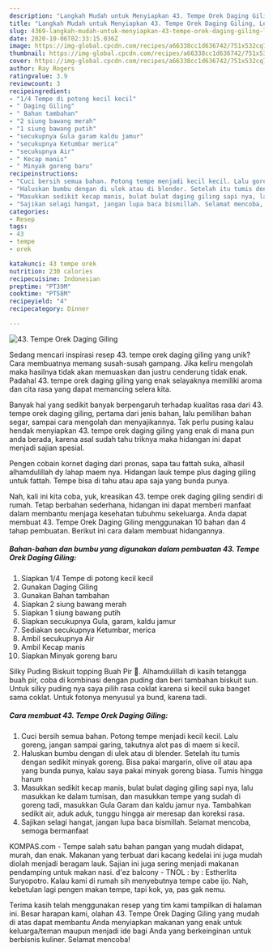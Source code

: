 ```yaml
---
description: "Langkah Mudah untuk Menyiapkan 43. Tempe Orek Daging Giling, Lezat Sekali"
title: "Langkah Mudah untuk Menyiapkan 43. Tempe Orek Daging Giling, Lezat Sekali"
slug: 4369-langkah-mudah-untuk-menyiapkan-43-tempe-orek-daging-giling-lezat-sekali
date: 2020-10-06T02:33:15.036Z
image: https://img-global.cpcdn.com/recipes/a66338cc1d636742/751x532cq70/43-tempe-orek-daging-giling-foto-resep-utama.jpg
thumbnail: https://img-global.cpcdn.com/recipes/a66338cc1d636742/751x532cq70/43-tempe-orek-daging-giling-foto-resep-utama.jpg
cover: https://img-global.cpcdn.com/recipes/a66338cc1d636742/751x532cq70/43-tempe-orek-daging-giling-foto-resep-utama.jpg
author: Ray Rogers
ratingvalue: 3.9
reviewcount: 3
recipeingredient:
- "1/4 Tempe di potong kecil kecil"
- " Daging Giling"
- " Bahan tambahan"
- "2 siung bawang merah"
- "1 siung bawang putih"
- "secukupnya Gula garam kaldu jamur"
- "secukupnya Ketumbar merica"
- "secukupnya Air"
- " Kecap manis"
- " Minyak goreng baru"
recipeinstructions:
- "Cuci bersih semua bahan. Potong tempe menjadi kecil kecil. Lalu goreng, jangan sampai garing, takutnya alot pas di maem si kecil."
- "Haluskan bumbu dengan di ulek atau di blender. Setelah itu tumis dengan sedikit minyak goreng. Bisa pakai margarin, olive oil atau apa yang bunda punya, kalau saya pakai minyak goreng biasa. Tumis hingga harum"
- "Masukkan sedikit kecap manis, bulat bulat daging giling sapi nya, lalu masukkan ke dalam tumisan, dan masukkan tempe yang sudah di goreng tadi, masukkan Gula Garam dan kaldu jamur nya. Tambahkan sedikit air, aduk aduk, tunggu hingga air meresap dan koreksi rasa."
- "Sajikan selagi hangat, jangan lupa baca bismillah. Selamat mencoba, semoga bermanfaat"
categories:
- Resep
tags:
- 43
- tempe
- orek

katakunci: 43 tempe orek 
nutrition: 230 calories
recipecuisine: Indonesian
preptime: "PT39M"
cooktime: "PT58M"
recipeyield: "4"
recipecategory: Dinner

---
```



![43. Tempe Orek Daging Giling](https://img-global.cpcdn.com/recipes/a66338cc1d636742/751x532cq70/43-tempe-orek-daging-giling-foto-resep-utama.jpg)

Sedang mencari inspirasi resep 43. tempe orek daging giling yang unik? Cara membuatnya memang susah-susah gampang. Jika keliru mengolah maka hasilnya tidak akan memuaskan dan justru cenderung tidak enak. Padahal 43. tempe orek daging giling yang enak selayaknya memiliki aroma dan cita rasa yang dapat memancing selera kita.

Banyak hal yang sedikit banyak berpengaruh terhadap kualitas rasa dari 43. tempe orek daging giling, pertama dari jenis bahan, lalu pemilihan bahan segar, sampai cara mengolah dan menyajikannya. Tak perlu pusing kalau hendak menyiapkan 43. tempe orek daging giling yang enak di mana pun anda berada, karena asal sudah tahu triknya maka hidangan ini dapat menjadi sajian spesial.

Pengen cobain kornet daging dari pronas, sapa tau fattah suka, alhasil alhamdulillah dy lahap maem nya. Hidangan lauk tempe plus daging giling untuk fattah. Tempe bisa di tahu atau apa saja yang bunda punya.


Nah, kali ini kita coba, yuk, kreasikan 43. tempe orek daging giling sendiri di rumah. Tetap berbahan sederhana, hidangan ini dapat memberi manfaat dalam membantu menjaga kesehatan tubuhmu sekeluarga. Anda dapat membuat 43. Tempe Orek Daging Giling menggunakan 10 bahan dan 4 tahap pembuatan. Berikut ini cara dalam membuat hidangannya.

<!--inarticleads1-->

##### Bahan-bahan dan bumbu yang digunakan dalam pembuatan 43. Tempe Orek Daging Giling:

1. Siapkan 1/4 Tempe di potong kecil kecil
1. Gunakan  Daging Giling
1. Gunakan  Bahan tambahan
1. Siapkan 2 siung bawang merah
1. Siapkan 1 siung bawang putih
1. Siapkan secukupnya Gula, garam, kaldu jamur
1. Sediakan secukupnya Ketumbar, merica
1. Ambil secukupnya Air
1. Ambil  Kecap manis
1. Siapkan  Minyak goreng baru


Silky Puding Biskuit topping Buah Pir 🍮. Alhamdulillah di kasih tetangga buah pir, coba di kombinasi dengan puding dan beri tambahan biskuit sun. Untuk silky puding nya saya pilih rasa coklat karena si kecil suka banget sama coklat. Untuk fotonya menyusul ya bund, karena tadi. 

<!--inarticleads2-->

##### Cara membuat 43. Tempe Orek Daging Giling:

1. Cuci bersih semua bahan. Potong tempe menjadi kecil kecil. Lalu goreng, jangan sampai garing, takutnya alot pas di maem si kecil.
1. Haluskan bumbu dengan di ulek atau di blender. Setelah itu tumis dengan sedikit minyak goreng. Bisa pakai margarin, olive oil atau apa yang bunda punya, kalau saya pakai minyak goreng biasa. Tumis hingga harum
1. Masukkan sedikit kecap manis, bulat bulat daging giling sapi nya, lalu masukkan ke dalam tumisan, dan masukkan tempe yang sudah di goreng tadi, masukkan Gula Garam dan kaldu jamur nya. Tambahkan sedikit air, aduk aduk, tunggu hingga air meresap dan koreksi rasa.
1. Sajikan selagi hangat, jangan lupa baca bismillah. Selamat mencoba, semoga bermanfaat


KOMPAS.com - Tempe salah satu bahan pangan yang mudah didapat, murah, dan enak. Makanan yang terbuat dari kacang kedelai ini juga mudah diolah menjadi beragam lauk. Sajian ini juga sering menjadi makanan pendamping untuk makan nasi. d&#39;ez balcony - TNOL : by : Estherlita Suryopotro. Kalau kami di rumah sih menyebutnya tempe cabe ijo. Nah, kebetulan lagi pengen makan tempe, tapi kok, ya, pas gak nemu. 

Terima kasih telah menggunakan resep yang tim kami tampilkan di halaman ini. Besar harapan kami, olahan 43. Tempe Orek Daging Giling yang mudah di atas dapat membantu Anda menyiapkan makanan yang enak untuk keluarga/teman maupun menjadi ide bagi Anda yang berkeinginan untuk berbisnis kuliner. Selamat mencoba!
